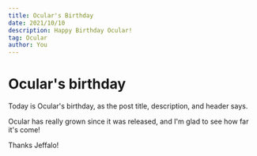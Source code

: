 ```yaml
---
title: Ocular's Birthday
date: 2021/10/10
description: Happy Birthday Ocular!
tag: Ocular
author: You
---
```


# Ocular's birthday

Today is Ocular's birthday, as the post title, description, and header says.

Ocular has really grown since it was released, and I'm glad to see how far it's come!

Thanks Jeffalo!

